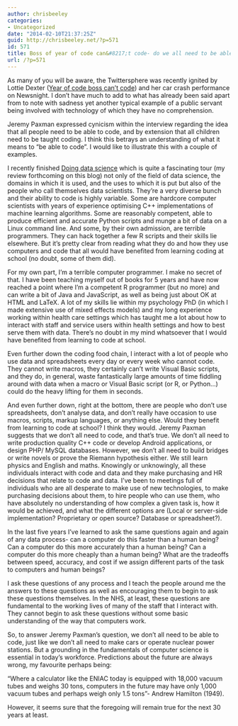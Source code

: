 ```yaml
---
author: chrisbeeley
categories:
- Uncategorized
date: "2014-02-10T21:37:25Z"
guid: http://chrisbeeley.net/?p=571
id: 571
title: Boss of year of code can&#8217;t code- do we all need to be able to code?
url: /?p=571
---
```


As many of you will be aware, the Twittersphere was recently ignited by Lottie Dexter ([Year of code boss can’t code](http://politicalscrapbook.net/2014/02/tory-boss-of-government-coding-education-initiative-cant-code-lottie-dexter/)) and her car crash performance on Newsnight. I don’t have much to add to what has already been said apart from to note with sadness yet another typical example of a public servant being involved with technology of which they have no comprehension.

Jeremy Paxman expressed cynicism within the interview regarding the idea that all people need to be able to code, and by extension that all children need to be taught coding. I think this betrays an understanding of what it means to “be able to code”. I would like to illustrate this with a couple of examples.

I recently finished [Doing data science](http://shop.oreilly.com/product/0636920028529.do) which is quite a fascinating tour (my review forthcoming on this blog) not only of the field of data science, the domains in which it is used, and the uses to which it is put but also of the people who call themselves data scientists. They’re a very diverse bunch and their ability to code is highly variable. Some are hardcore computer scientists with years of experience optimising C++ implementations of machine learning algorithms. Some are reasonably competent, able to produce efficient and accurate Python scripts and munge a bit of data on a Linux command line. And some, by their own admission, are terrible programmers. They can hack together a few R scripts and their skills lie elsewhere. But it’s pretty clear from reading what they do and how they use computers and code that all would have benefited from learning coding at school (no doubt, some of them did).

For my own part, I’m a terrible computer programmer. I make no secret of that. I have been teaching myself out of books for 5 years and have now reached a point where I’m a competent R programmer (but no more) and can write a bit of Java and JavaScript, as well as being just about OK at HTML and LaTeX. A lot of my skills lie within my psychology PhD (in which I made extensive use of mixed effects models) and my long experience working within health care settings which has taught me a lot about how to interact with staff and service users within health settings and how to best serve them with data. There’s no doubt in my mind whatsoever that I would have benefited from learning to code at school.

Even further down the coding food chain, I interact with a lot of people who use data and spreadsheets every day or every week who cannot code. They cannot write macros, they certainly can’t write Visual Basic scripts, and they do, in general, waste fantastically large amounts of time fiddling around with data when a macro or Visual Basic script (or R, or Python…) could do the heavy lifting for them in seconds.

And even further down, right at the bottom, there are people who don’t use spreadsheets, don’t analyse data, and don’t really have occasion to use macros, scripts, markup languages, or anything else. Would they benefit from learning to code at school? I think they would. Jeremy Paxman suggests that we don’t all need to code, and that’s true. We don’t all need to write production quality C++ code or develop Android applications, or design PHP/ MySQL databases. However, we don’t all need to build bridges or write novels or prove the Riemann hypothesis either. We still learn physics and English and maths. Knowingly or unknowingly, all these individuals interact with code and data and they make purchasing and HR decisions that relate to code and data. I’ve been to meetings full of individuals who are all desperate to make use of new technologies, to make purchasing decisions about them, to hire people who can use them, who have absolutely no understanding of how complex a given task is, how it would be achieved, and what the different options are (Local or server-side implementation? Proprietary or open source? Database or spreadsheet?).

In the last five years I’ve learned to ask the same questions again and again of any data process- can a computer do this faster than a human being? Can a computer do this more accurately than a human being? Can a computer do this more cheaply than a human being? What are the tradeoffs between speed, accuracy, and cost if we assign different parts of the task to computers and human beings?

I ask these questions of any process and I teach the people around me the answers to these questions as well as encouraging them to begin to ask these questions themselves. In the NHS, at least, these questions are fundamental to the working lives of many of the staff that I interact with. They cannot begin to ask these questions without some basic understanding of the way that computers work.

So, to answer Jeremy Paxman’s question, we don’t all need to be able to code, just like we don’t all need to make cars or operate nuclear power stations. But a grounding in the fundamentals of computer science is essential in today’s workforce. Predictions about the future are always wrong, my favourite perhaps being:

“Where a calculator like the ENIAC today is equipped with 18,000 vacuum tubes and weighs 30 tons, computers in the future may have only 1,000 vacuum tubes and perhaps weigh only 1.5 tons”- Andrew Hamilton (1949).

However, it seems sure that the foregoing will remain true for the next 30 years at least.